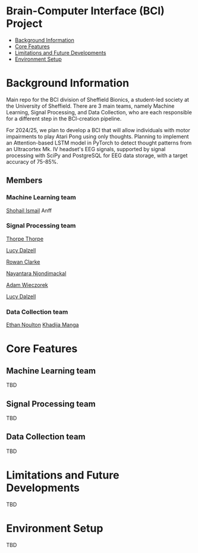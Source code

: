 # Brain-Computer Interface (BCI) Project

   * [Background Information](#background-information)
   * [Core Features](#core-features)
   * [Limitations and Future Developments](#limitations-and-future-developments)
   * [Environment Setup](#environment-setup)

# Background Information

Main repo for the BCI division of Sheffield Bionics, a student-led society at the University of Sheffield. There are 3 main teams, namely Machine Learning, Signal Processing, and Data Collection, who are each responsible for a different step in the BCI-creation pipeline.

For 2024/25, we plan to develop a BCI that will allow individuals with motor impairments to play Atari Pong using only thoughts. Planning to implement an Attention-based LSTM model in PyTorch to detect thought patterns from an Ultracortex Mk. IV headset's EEG signals, supported by signal processing with SciPy and PostgreSQL for EEG data storage, with a target accuracy of 75-85%.

## Members
### Machine Learning team
[Shohail Ismail](https://github.com/shohail-ismail)
Anff

### Signal Processing team
[Thorpe Thorpe](https://github.com/ImJustChaotic)

[Lucy Dalzell](https://github.com/luna-dzx)

[Rowan Clarke](https://github.com/RowanC-02)

[Nayantara Njondimackal](https://github.com/lnlnlnl)

[Adam Wieczorek](https://github.com/skewbmaster)

[Lucy Dalzell](https://github.com/luna-dzx)



### Data Collection team
[Ethan Noulton](https://github.com/ENoulton)
[Khadija Manga](https://github.com/khadija-am)

# Core Features
## Machine Learning team

TBD

## Signal Processing team

TBD

## Data Collection team

TBD

# Limitations and Future Developments

TBD

# Environment Setup

TBD

